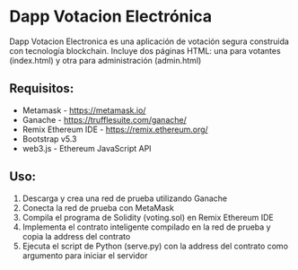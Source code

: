 # Dapp Votacion Electrónica


Dapp Votacion Electronica es una aplicación de votación segura construida con tecnología blockchain. Incluye dos páginas HTML: una para votantes (index.html) y otra para administración (admin.html)

## Requisitos:
- Metamask - https://metamask.io/
- Ganache - https://trufflesuite.com/ganache/
- Remix Ethereum IDE - https://remix.ethereum.org/
- Bootstrap v5.3
- web3.js - Ethereum JavaScript API

## Uso:
1. Descarga y crea una red de prueba utilizando Ganache
2. Conecta la red de prueba con MetaMask
3. Compila el programa de Solidity (voting.sol) en Remix Ethereum IDE
4. Implementa el contrato inteligente compilado en la red de prueba y copia la address del contrato
5. Ejecuta el script de Python (serve.py) con la address del contrato como argumento para iniciar el servidor




